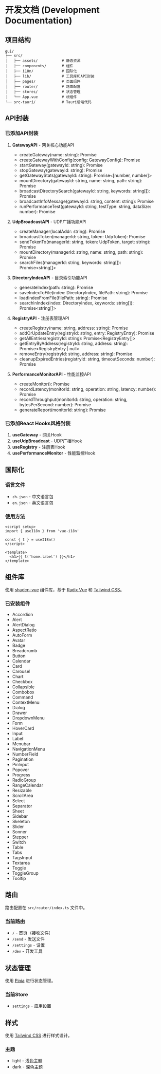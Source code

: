 # 开发文档 (Development Documentation)

## 项目结构

```
gui/
├── src/
│   ├── assets/           # 静态资源
│   ├── components/       # 组件
│   ├── i18n/             # 国际化
│   ├── lib/              # 工具库和API封装
│   ├── pages/            # 页面组件
│   ├── router/           # 路由配置
│   ├── stores/           # 状态管理
│   └── App.vue           # 根组件
└── src-tauri/            # Tauri后端代码
```

## API封装

### 已添加API封装

1. **GatewayAPI** - 网关核心功能API
   - createGateway(name: string): Promise<string>
   - createGatewayWithConfig(config: GatewayConfig): Promise<string>
   - startGateway(gatewayId: string): Promise<void>
   - stopGateway(gatewayId: string): Promise<void>
   - getGatewayStats(gatewayId: string): Promise<[number, number]>
   - mountDirectory(gatewayId: string, name: string, path: string): Promise<void>
   - broadcastDirectorySearch(gatewayId: string, keywords: string[]): Promise<number>
   - broadcastInfoMessage(gatewayId: string, content: string): Promise<number>
   - runPerformanceTest(gatewayId: string, testType: string, dataSize: number): Promise<number>

2. **UdpBroadcastAPI** - UDP广播功能API
   - createManager(localAddr: string): Promise<string>
   - broadcastToken(managerId: string, token: UdpToken): Promise<number>
   - sendTokenTo(managerId: string, token: UdpToken, target: string): Promise<void>
   - mountDirectory(managerId: string, name: string, path: string): Promise<void>
   - searchFiles(managerId: string, keywords: string[]): Promise<string[]>

3. **DirectoryIndexAPI** - 目录索引功能API
   - generateIndex(path: string): Promise<DirectoryIndex>
   - saveIndexToFile(index: DirectoryIndex, filePath: string): Promise<void>
   - loadIndexFromFile(filePath: string): Promise<DirectoryIndex>
   - searchInIndex(index: DirectoryIndex, keywords: string[]): Promise<string[]>

4. **RegistryAPI** - 注册表管理API
   - createRegistry(name: string, address: string): Promise<string>
   - addOrUpdateEntry(registryId: string, entry: RegistryEntry): Promise<void>
   - getAllEntries(registryId: string): Promise<RegistryEntry[]>
   - getEntryByAddress(registryId: string, address: string): Promise<RegistryEntry | null>
   - removeEntry(registryId: string, address: string): Promise<boolean>
   - cleanupExpiredEntries(registryId: string, timeoutSeconds: number): Promise<number>

5. **PerformanceMonitorAPI** - 性能监控API
   - createMonitor(): Promise<string>
   - recordLatency(monitorId: string, operation: string, latency: number): Promise<void>
   - recordThroughput(monitorId: string, operation: string, bytesPerSecond: number): Promise<void>
   - generateReport(monitorId: string): Promise<string>

### 已添加React Hooks风格封装

1. **useGateway** - 网关Hook
2. **useUdpBroadcast** - UDP广播Hook
3. **useRegistry** - 注册表Hook
4. **usePerformanceMonitor** - 性能监控Hook

## 国际化

### 语言文件

- `zh.json` - 中文语言包
- `en.json` - 英文语言包

### 使用方法

```vue
<script setup>
import { useI18n } from 'vue-i18n'

const { t } = useI18n()
</script>

<template>
  <h1>{{ t('home.label') }}</h1>
</template>
```

## 组件库

使用 [shadcn-vue](https://www.shadcn-vue.com/) 组件库，基于 [Radix Vue](https://www.radix-vue.com/) 和 [Tailwind CSS](https://tailwindcss.com/)。

### 已安装组件

- Accordion
- Alert
- AlertDialog
- AspectRatio
- AutoForm
- Avatar
- Badge
- Breadcrumb
- Button
- Calendar
- Card
- Carousel
- Chart
- Checkbox
- Collapsible
- Combobox
- Command
- ContextMenu
- Dialog
- Drawer
- DropdownMenu
- Form
- HoverCard
- Input
- Label
- Menubar
- NavigationMenu
- NumberField
- Pagination
- PinInput
- Popover
- Progress
- RadioGroup
- RangeCalendar
- Resizable
- ScrollArea
- Select
- Separator
- Sheet
- Sidebar
- Skeleton
- Slider
- Sonner
- Stepper
- Switch
- Table
- Tabs
- TagsInput
- Textarea
- Toggle
- ToggleGroup
- Tooltip

## 路由

路由配置在 `src/router/index.ts` 文件中。

### 当前路由

- `/` - 首页（接收文件）
- `/send` - 发送文件
- `/settings` - 设置
- `/dev` - 开发工具

## 状态管理

使用 [Pinia](https://pinia.vuejs.org/) 进行状态管理。

### 当前Store

- `settings` - 应用设置

## 样式

使用 [Tailwind CSS](https://tailwindcss.com/) 进行样式设计。

### 主题

- light - 浅色主题
- dark - 深色主题

